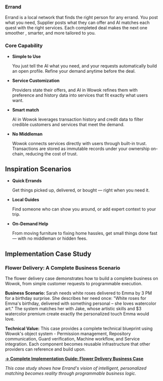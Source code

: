 ### Errand

Errand is a local network that finds the right person for any errand. You post what you need, Supplier posts what they can offer and AI matches each quest with the right services. Each completed deal makes the next one smoother , smarter, and more tailored to you.

### Core Capability

- **Simple to Use**
    
    You just tell the AI what you need, and your requests automatically build an open profile. Refine your demand anytime before the deal.
    
- **Service Customization**
    
    Providers state their offers, and AI in Wowok refines them with preference and history data into services that fit exactly what users want.
    
- **Smart match**
    
    AI in Wowok leverages transaction history and credit data to filter credible customers and services that meet the demand.
    
- **No Middleman**
    
    Wowok connects services directly with users through built-in trust. Transactions are stored as immutable records under your ownership on-chain, reducing the cost of trust.
    

## Inspiration Scenarios

- **Quick Errands**
    
    Get things picked up, delivered, or bought — right when you need it.
    
- **Local Guides**
    
    Find someone who can show you around, or add expert context to your trip.
    
- **On-Demand Help**
    
    From moving furniture to fixing home hassles, get small things done fast — with no middleman or hidden fees.

## Implementation Case Study

### Flower Delivery: A Complete Business Scenario

The flower delivery case demonstrates how to build a complete business on Wowok, from simple customer requests to programmable execution.

**Business Scenario:**
Sarah needs white roses delivered to Emma by 3 PM for a birthday surprise. She describes her need once: "White roses for Emma's birthday, delivered with something personal – she loves watercolor art." The system matches her with Jake, whose artistic skills and $3 watercolor premium create exactly the personalized touch Emma would love.

**Technical Value:**
This case provides a complete technical blueprint using Wowok's object system - Permission management, Repository communication, Guard verification, Machine workflow, and Service integration. Each component becomes reusable infrastructure that other providers can reference and build upon.

**[→ Complete Implementation Guide: Flower Delivery Business Case](flower_delivery_v5.md)**

*This case study shows how Errand's vision of intelligent, personalized matching becomes reality through programmable business logic.*